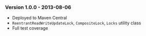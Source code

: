 ### Version 1.0.0 - 2013-08-06 ###
  * Deployed to Maven Central
  * `ReentrantReadWriteUpdateLock`, `CompositeLock`, `Locks` utility class
  * Full test coverage